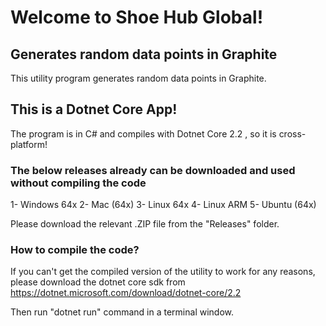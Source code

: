 # Welcome to Shoe Hub Global!
## Generates random data points in Graphite 

This utility program generates random data points in Graphite.

## This is a Dotnet Core App!

The program is in C# and compiles with Dotnet Core 2.2 , so it is cross-platform!

### The below releases already can be downloaded and used without compiling the code

1- Windows 64x
2- Mac (64x)
3- Linux 64x
4- Linux ARM
5- Ubuntu (64x)

Please download the relevant .ZIP file from the "Releases" folder.

### How to compile the code?
If you can't get the compiled version of the utility to work for any reasons, please download the dotnet core sdk from https://dotnet.microsoft.com/download/dotnet-core/2.2

Then run "dotnet run" command in a terminal window.
